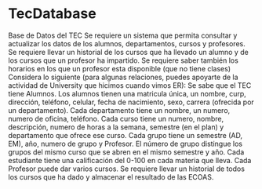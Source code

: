 # TecDatabase
Base de Datos del TEC  Se requiere un sistema que permita consultar y actualizar los datos de los alumnos, departamentos, cursos y  profesores. Se requiere llevar un historial de los cursos que ha llevado un alumno y de los cursos que un profesor ha impartido.  Se requiere saber también los horarios en los que un profesor esta disponible (que no tiene clases)   Considera lo siguiente (para algunas relaciones, puedes apoyarte de la actividad de University que hicimos cuando vimos ER):  Se sabe que el TEC tiene Alumnos. Los alumnos tienen una matricula única, un nombre, curp, dirección, teléfono, celular, fecha de nacimiento, sexo, carrera (ofrecida por un departamento).  Cada departamento tiene un nombre, un numero, numero de oficina, teléfono.   Cada curso tiene un numero, nombre, descripción, numero de horas a la semana, semestre (en el plan) y departamento que ofrece ese curso.   Cada grupo tiene un semestre (AD, EM), año, numero de grupo y Profesor. El número de grupo distingue los grupos del mismo curso que se abren en el mismo semestre y año.  Cada estudiante tiene una calificación del 0-100 en cada materia que lleva.  Cada Profesor puede dar varios cursos. Se requiere llevar un historial de todos los cursos que ha dado y almacenar el resultado de las ECOAS.
